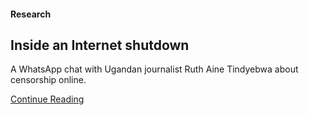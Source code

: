 #### Research

## Inside an Internet shutdown

A WhatsApp chat with Ugandan journalist Ruth Aine Tindyebwa about censorship online.

[Continue Reading](https://internethealthreport.org/v01/stories/inside-an-internet-shutdown/)
